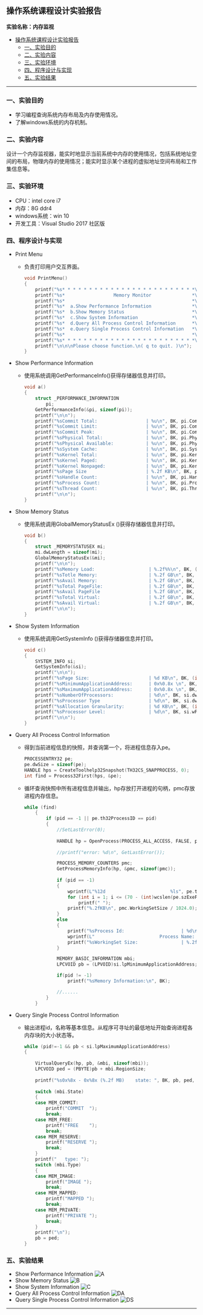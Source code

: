 ## 操作系统课程设计实验报告
**实验名称：内存监视**


<!-- @import "[TOC]" {cmd="toc" depthFrom=1 depthTo=6 orderedList=false} -->

<!-- code_chunk_output -->

- [操作系统课程设计实验报告](#操作系统课程设计实验报告)
  - [一、实验目的](#一-实验目的)
  - [二、实验内容](#二-实验内容)
  - [三、实验环境](#三-实验环境)
  - [四、程序设计与实现](#四-程序设计与实现)
  - [五、实验结果](#五-实验结果)

<!-- /code_chunk_output -->

 ---

### 一、实验目的
- 学习编程查询系统内存布局及内存使用情况。
- 了解windows系统的内存机制。

### 二、实验内容
设计一个内存监视器，能实时地显示当前系统中内存的使用情况，包括系统地址空间的布局，物理内存的使用情况；能实时显示某个进程的虚拟地址空间布局和工作集信息等。

### 三、实验环境
- CPU：intel core i7
- 内存：8G ddr4
- windows系统：win 10
- 开发工具：Visual Studio 2017 社区版

### 四、程序设计与实现
- Print Menu
    - 负责打印用户交互界面。
        ```C++
        void PrintMenu()
        {
            printf("%s* * * * * * * * * * * * * * * * * * * * * * * * *\n", BK);
            printf("%s*                  Memory Monitor               *\n", BK);
            printf("%s*                                               *\n", BK);
            printf("%s*  a.Show Performance Information               *\n", BK);
            printf("%s*  b.Show Memory Status                         *\n", BK);
            printf("%s*  c.Show System Information                    *\n", BK);		
            printf("%s*  d.Query All Process Control Information      *\n", BK);
            printf("%s*  e.Query Single Process Control Information   *\n", BK);
            printf("%s*                                               *\n", BK);
            printf("%s* * * * * * * * * * * * * * * * * * * * * * * * *\n", BK);
            printf("\n\n\nPlease choose function.\n( q to quit. )\n");
        }
        ```

- Show Performance Information
    - 使用系统调用GetPerformanceInfo()获得存储器信息并打印。
        ```C++
        void a()
        {
            struct _PERFORMANCE_INFORMATION
                pi;
            GetPerformanceInfo(&pi, sizeof(pi));
            printf("\n\n");
            printf("%sCommit Total:                  | %u\n", BK, pi.CommitTotal);
            printf("%sCommit Limit:                  | %u\n", BK, pi.CommitLimit);
            printf("%sCommit Peak:                   | %u\n", BK, pi.CommitPeak);
            printf("%sPhysical Total:                | %u\n", BK, pi.PhysicalTotal);
            printf("%sPhysical Available:            | %u\n", BK, pi.PhysicalAvailable);
            printf("%sSystem Cache:                  | %u\n", BK, pi.SystemCache);
            printf("%sKernel Total:                  | %u\n", BK, pi.KernelTotal);
            printf("%sKernel Paged:                  | %u\n", BK, pi.KernelPaged);
            printf("%sKernel Nonpaged:               | %u\n", BK, pi.KernelNonpaged);
            printf("%sPage Size                      | %.2f KB\n", BK, pi.PageSize / 1024.0);
            printf("%sHandle Count:                  | %u\n", BK, pi.HandleCount);
            printf("%sProcess Count:                 | %u\n", BK, pi.ProcessCount);
            printf("%sThread Count:                  | %u\n", BK, pi.ThreadCount);
            printf("\n\n");
        }
        ```

- Show Memory Status
    - 使用系统调用GlobalMemoryStatusEx ()获得存储器信息并打印。
        ```C++
        void b()
        {
            struct _MEMORYSTATUSEX mi;
            mi.dwLength = sizeof(mi);
            GlobalMemoryStatusEx(&mi);
            printf("\n\n");
            printf("%sMemory Load:                    | %.2f%%\n", BK, (float)mi.dwMemoryLoad);
            printf("%sTotle Memory:                   | %.2f GB\n", BK, mi.ullTotalPhys / 1024.0 / 1024.0 / 1024.0);
            printf("%sAvail Memory:                   | %.2f GB\n", BK, mi.ullAvailPhys / 1024.0 / 1024.0 / 1024.0);
            printf("%sTotal PageFile:                 | %.2f GB\n", BK, mi.ullTotalPageFile / 1024.0 / 1024.0 / 1024.0);
            printf("%sAvail PageFile                  | %.2f GB\n", BK, mi.ullAvailPageFile / 1024.0 / 1024.0 / 1024.0);
            printf("%sTotal Virtual:                  | %.2f GB\n", BK, mi.ullTotalVirtual / 1024.0 / 1024.0 / 1024.0);
            printf("%sAvail Virtual:                  | %.2f GB\n", BK, mi.ullAvailVirtual / 1024.0 / 1024.0 / 1024.0);
            printf("\n\n");
        }    
        ```
- Show System Information
    - 使用系统调用GetSystemInfo ()获得存储器信息并打印。
        ```C++
        void c()
        {
            SYSTEM_INFO si;
            GetSystemInfo(&si);
            printf("\n\n");
            printf("%sPage Size:                      | %d KB\n", BK, (int)si.dwPageSize / 1024);
            printf("%sMinimumApplicationAddress:      | 0x%0.8x \n", BK, si.lpMinimumApplicationAddress);
            printf("%sMaximumApplicationAddress:      | 0x%0.8x \n", BK, si.lpMaximumApplicationAddress);
            printf("%sNumberOfProcessors:             | %d\n", BK, si.dwNumberOfProcessors);
            printf("%sProcessor Type                  | %d\n", BK, si.dwProcessorType);
            printf("%sAllocation Granularity:         | %d KB\n", BK, (int)si.dwAllocationGranularity / 1024);
            printf("%sProcessor Level:                | %d\n", BK, si.wProcessorLevel);
            printf("\n\n");
        }
        ```

- Query All Process Control Information
    - 得到当前进程信息的快照，并查询第一个，将进程信息存入pe。
        ```C++
        PROCESSENTRY32 pe;
        pe.dwSize = sizeof(pe);
        HANDLE hps = CreateToolhelp32Snapshot(TH32CS_SNAPPROCESS, 0);
        int find = Process32First(hps, &pe);
        ```

    - 循环查询快照中所有进程信息并输出，hp存放打开进程的句柄，pmc存放进程内存信息。
        ```C++
        while (find)
            {
                if (pid == -1 || pe.th32ProcessID == pid)
                {
                    //SetLastError(0);
                    
                    HANDLE hp = OpenProcess(PROCESS_ALL_ACCESS, FALSE, pe.th32ProcessID);
                    
                    //printf("error: %d\n", GetLastError());

                    PROCESS_MEMORY_COUNTERS pmc;
                    GetProcessMemoryInfo(hp, &pmc, sizeof(pmc));
                
                    if (pid == -1)
                    {
                        wprintf(L"%12d                        %ls", pe.th32ProcessID, pe.szExeFile);
                        for (int i = 1; i <= (70 - (int)wcslen(pe.szExeFile)); i++)
                            printf(" ");
                        printf("%.2fKB\n", pmc.WorkingSetSize / 1024.0);
                    }
                    else
                    {
                        printf("%sProcess Id:                     | %d\n", BK, pe.th32ProcessID);
                        wprintf(L"                        Process Name:                   | %ls\n", pe.szExeFile);
                        printf("%sWorkingSet Size:                | %.2fKB\n", BK, pmc.WorkingSetSize / 1024.0);
                    }

                    MEMORY_BASIC_INFORMATION mbi;
                    LPCVOID pb = (LPVOID)si.lpMinimumApplicationAddress;

                    if(pid != -1)
                        printf("%sMemory Information:\n", BK);

                    //......
                }
            }
        ```

- Query Single Process Control Information
    - 输出进程id，名称等基本信息。从程序可寻址的最低地址开始查询进程各内存块的大小状态等。
        ```C++
        while (pid!=-1 && pb < si.lpMaximumApplicationAddress)
        {
            
            VirtualQueryEx(hp, pb, &mbi, sizeof(mbi));
            LPCVOID ped = (PBYTE)pb + mbi.RegionSize;
            
            printf("%s0x%8x - 0x%8x (%.2f MB)    state: ", BK, pb, ped, mbi.RegionSize / 1024.0 / 1024.0);
            
            switch (mbi.State)
            {
            case MEM_COMMIT:
                printf("COMMIT  ");
                break;
            case MEM_FREE:
                printf("FREE    ");
                break;
            case MEM_RESERVE:
                printf("RESERVE ");
                break;
            }
            printf("   type: ");
            switch (mbi.Type)
            {
            case MEM_IMAGE:
                printf("IMAGE ");
                break;
            case MEM_MAPPED:
                printf("MAPPED ");
                break;
            case MEM_PRIVATE:
                printf("PRIVATE ");
                break;
            }
            printf("\n");
            pb = ped;	
        }
        ```
### 五、实验结果
- Show Performance Information
![A][pic-A]
- Show Memory Status
![B][pic-B]
- Show System Information
![C][pic-C]
- Query All Process Control Information
![DA][pic-DA]
- Query Single Process Control Information
![DS][pic-DS]
---

[pic-A]: https://images.wait4echo.love/Works/os-experiment/ose-mm-0.png
[pic-B]: https://images.wait4echo.love/Works/os-experiment/ose-mm-1.png
[pic-C]: https://images.wait4echo.love/Works/os-experiment/ose-mm-2.png
[pic-DA]: https://images.wait4echo.love/Works/os-experiment/ose-mm-3.png
[pic-DS]: https://images.wait4echo.love/Works/os-experiment/ose-mm-4.png



		


